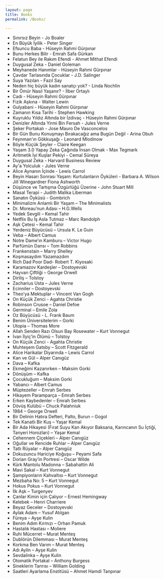 ```yaml
---
layout: page
title: Books
permalink: /Books/

---
```

- Sınırsız Beyin - Jo Boaler
- En Büyük İyilik - Peter Singer
- Efsuncu Baba - Hüseyin Rahmi Gürpınar
- Bunu Herkes Bilir - Emrah Safa Gürkan
- Felatun Bey ile Rakım Efendi - Ahmet Mithat Efendi 
- Duygusal Zeka - Daniel Goleman
- Meyhanede Hanımlar - Hüseyin Rahmi Gürpınar
- Çavdar Tarlasında Çocuklar - J.D. Salinger
- Suya Yazılan - Fazıl Say
- Neden hiç büyük kadın sanatçı yok? - Linda Nochlin
- Bir Ömür Nasıl Yaşanır? - İlber Ortaylı 
- Cadı - Hüseyin Rahmi Gürpınar
- Fizik Aşkına - Walter Lewin 
- Gulyabani - Hüseyin Rahmi Gürpınar
- Zamanın Kısa Tarihi - Stephen Hawking
- Kuyruklu Yıldız Altında bir İzdivaç - Hüseyin Rahmi Gürpınar
- Denizler Altında Yirmi Bin Fersah - Jules Verne
- Şeker Portakalı - Jose Mauro De Vasconcelos
- Bir Gün Bunu Konuşmayı Bırakacağız ama Bugün Değil - Arina Obuh
- Feynman'ın Gökkuşağı - Leonard Mlodinow
- Böyle Küçük Şeyler - Claire Keegan
- Yaşam 3.0 Yapay Zeka Çağında İnsan Olmak - Max Tegmark
- Aritmetik İyi Kuşlar Pekiyi - Cemal Süreya
- Duygusal Zeka - Harvard Business Review 
- Ay'a Yolculuk - Jules Verne
- Alice Aynanın İçinde - Lewis Carrol
- Beyin Hasarı Sonrası Yaşam: Kurtulanların Öyküleri - Barbara A. Wilson Jill Winegardner Fiona Ashworth
- Düşünce ve Tartışma Özgürlüğü Üzerine - John Stuart Mill
- Masal Terapi - Judith Malika Liberman
- Sanatın Öyküsü - Gombrich
- Minimalizm Anlamlı Bir Yaşam – The Minimalists
- Dr. Moreau’nun Adası – H.G.Wells
- Yedek Sevgili – Kemal Tahir
- Netflix Bu İş Asla Tutmaz – Marc Randolph
- Aşk Çetesi – Kemal Tahir
- Yerdeniz Büyücüsü – Ursula K. Le Guin
- Veba – Albert Camus
- Notre Dame’ın Kamburu – Victor Hugo
- Parfümün Dansı – Tom Robbins
- Frankenstain – Marry Shelley
- Koşmasaydım Yazamazdım
- Rich Dad Poor Dad- Robert T. Kiyosaki
- Karamazov Kardeşler – Dostoyevski
- Hayvan Çiftliği – George Orwell
- Diriliş – Tolstoy
- Zacharius Usta – Jules Verne
- Ecinniler – Dostoyevski
- Theo’ya Mektuplar – Vincent Van Gogh
- On Küçük Zenci - Agahta Christie
- Robinson Crusoe – Daniel Defoe
- Germinal – Emile Zola
- Oz Büyücüsü - L. Frank Baum
- Benim Üniversitelerim – Gorki
- Utopia – Thomas More
- Allah Senden Razı Olsun Bay Rosewater – Kurt Vonnegut
- İvan İlyiç’in Ölümü – Tolstoy
- On Küçük Zenci - Agahta Christie
- Muhteşem Gatsby – Scott Fitzgerald
- Alice Harikalar Diyarında – Lewis Carrol
- Kan ve Gül – Alper Canıgüz
- Dava – Kafka
- Ekmeğimi Kazanırken – Maksim Gorki
- Dönüşüm – Kafka
- Çocukluğum – Maksim Gorki
- Yabancı – Albert Camus
- Müptezeller – Emrah Serbes
- Hikayem Paramparça – Emrah Serbes
- Erken Kaybedenler – Emrah Serbes
- Dövüş Kulübü – Chuck Palahniuk
- 1984 – George Orwell
- Bir Delinin Hatıra Defteri, Palto, Burun – Gogol
- Tek Kanatlı Bir Kuş – Yaşar Kemal
- Bir Ada Hikayesi (Fırat Suyu Kan Akıyor Baksana, Karıncanın Su İçtiği, Tanyeri Horozları) – Yaşar Kemal
- Cehennem Çiçekleri – Alper Canıgüz
- Oğullar ve Rencide Ruhlar – Alper Canıgüz
- Tatlı Rüyalar – Alper Canıgüz
- Dokuzuncu Hariciye Koğuşu – Peyami Safa
- Dorian Gray’in Portresi – Oscar Wilde
- Kürk Mantolu Madonna – Sabahattin Ali
- Mavi Sakal – Kurt Vonnegut
- Şampiyonların Kahvaltısı – Kurt Vonnegut
- Mezbaha No: 5 – Kurt Vonnegut
- Hokus Pokus – Kurt Vonnegut
- İlk Aşk – Turgenyev
- Çanlar Kimin için Çalıyor – Ernest Hemingway
- Kelebek – Henri Charriere
- Beyaz Geceler – Dostoyevski
- Aylak Adam – Yusuf Atılgan
- Füreya – Ayşe Kulin
- Benim Adım Kırmızı – Orhan Pamuk
- Hastalık Hastası – Moliere
- Ruhi Mücerret – Murat Menteş
- Dublörün Dilemması – Murat Menteş
- Korkma Ben Varım – Murat Menteş
- Adı Aylin – Ayşe Kulin
- Sevdalinka – Ayşe Kulin
- Otomatik Portakal – Anthony Burgess
- Sineklerin Tanrısı – William Golding
- Saatleri Ayarlama Enstitüsü – Ahmet Hamdi Tanpınar
